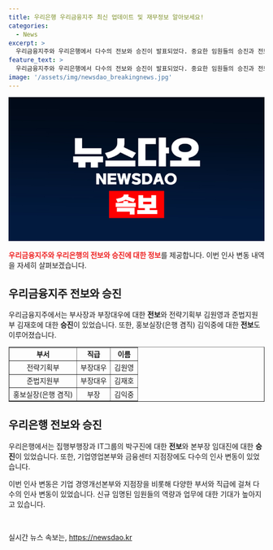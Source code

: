 ```yaml
---
title: 우리은행 우리금융지주 최신 업데이트 및 재무정보 알아보세요!
categories:
  - News
excerpt: >
  우리금융지주와 우리은행에서 다수의 전보와 승진이 발표되었다. 중요한 임원들의 승진과 전보 소식은 기업의 동향을 짚는 데 중요한 단서가 될 것으로 보인다. 또한, 다수의 영업본부와 금융센터 지점장에 대한 소식도 포함되어 있어, 기업 내부 조직의 변화 역시 주목할 만한 소식이라 할 수 있다. 
feature_text: >
  우리금융지주와 우리은행에서 다수의 전보와 승진이 발표되었다. 중요한 임원들의 승진과 전보 소식은 기업의 동향을 짚는 데 중요한 단서가 될 것으로 보인다. 또한, 다수의 영업본부와 금융센터 지점장에 대한 소식도 포함되어 있어, 기업 내부 조직의 변화 역시 주목할 만한 소식이라 할 수 있다. 
image: '/assets/img/newsdao_breakingnews.jpg'
---
```


<p><img src="/assets/img/newsdao_breakingnews.jpg" alt="cryptoinkorea 속보" /></p>

<p><b><span style="color: #ee2323;">우리금융지주와 우리은행의 전보와 승진에 대한 정보</span></b>를 제공합니다. 이번 인사 변동 내역을 자세히 살펴보겠습니다.</p>

<h2 data-ke-size="size26">우리금융지주 전보와 승진</h2>

<p data-ke-size="size16">우리금융지주에서는 부사장과 부장대우에 대한 <b>전보</b>와 전략기획부 김원영과 준법지원부 김재호에 대한 <b>승진</b>이 있었습니다. 또한, 홍보실장(은행 겸직) 김익중에 대한 <b>전보</b>도 이루어졌습니다.</p>

<table style="width: 100%;" border="1">
<tbody>
<tr>
<td style="text-align: center; height: 17px;"><b>부서</b></td>
<td style="text-align: center; height: 17px;"><b>직급</b></td>
<td style="text-align: center; height: 17px;"><b>이름</b></td>
</tr>
<tr>
<td style="text-align: center; height: 17px;">전략기획부</td>
<td style="text-align: center; height: 17px;">부장대우</td>
<td style="text-align: center; height: 17px;">김원영</td>
</tr>
<tr>
<td style="text-align: center; height: 17px;">준법지원부</td>
<td style="text-align: center; height: 17px;">부장대우</td>
<td style="text-align: center; height: 17px;">김재호</td>
</tr>
<tr>
<td style="text-align: center; height: 17px;">홍보실장(은행 겸직)</td>
<td style="text-align: center; height: 17px;">부장</td>
<td style="text-align: center; height: 17px;">김익중</td>
</tr>
</tbody>
</table>

<h2 data-ke-size="size26">우리은행 전보와 승진</h2>

<p data-ke-size="size16">우리은행에서는 집행부행장과 IT그룹의 박구진에 대한 <b>전보</b>와 본부장 임대진에 대한 <b>승진</b>이 있었습니다. 또한, 기업영업본부와 금융센터 지점장에도 다수의 인사 변동이 있었습니다.</p>

<p data-ke-size="size16">이번 인사 변동은 기업 경영개선본부와 지점장을 비롯해 다양한 부서와 직급에 걸쳐 다수의 인사 변동이 있었습니다. 신규 임명된 임원들의 역량과 업무에 대한 기대가 높아지고 있습니다.</p>

<p data-ke-size="size16">&nbsp;</p>
실시간 뉴스 속보는, <a href="https://newsdao.kr" rel="dofollow">https://newsdao.kr</a>


